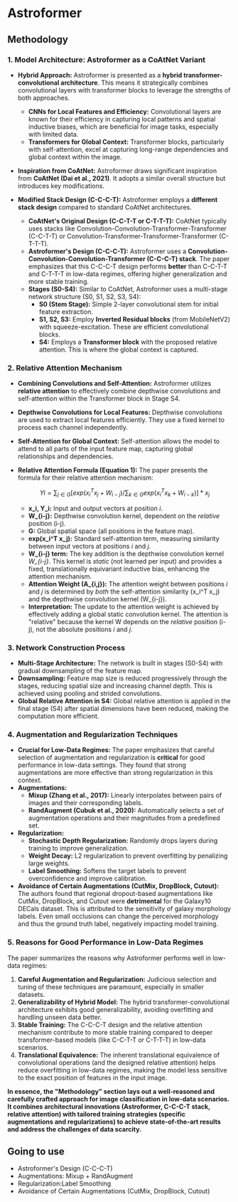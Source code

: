 # Astroformer
## Methodology
### 1. Model Architecture: Astroformer as a CoAtNet Variant

* **Hybrid Approach:** Astroformer is presented as a **hybrid transformer-convolutional architecture**. This means it strategically combines convolutional layers with transformer blocks to leverage the strengths of both approaches.
  * **CNNs for Local Features and Efficiency:** Convolutional layers are known for their efficiency in capturing local patterns and spatial inductive biases, which are beneficial for image tasks, especially with limited data.
  * **Transformers for Global Context:** Transformer blocks, particularly with self-attention, excel at capturing long-range dependencies and global context within the image.

* **Inspiration from CoAtNet:** Astroformer draws significant inspiration from **CoAtNet (Dai et al., 2021)**.  It adopts a similar overall structure but introduces key modifications.

* **Modified Stack Design (C-C-C-T):**  Astroformer employs a **different stack design** compared to standard CoAtNet architectures.
  * **CoAtNet's Original Design (C-C-T-T or C-T-T-T):**  CoAtNet typically uses stacks like Convolution-Convolution-Transformer-Transformer (C-C-T-T) or Convolution-Transformer-Transformer-Transformer (C-T-T-T).
  * **Astroformer's Design (C-C-C-T):** Astroformer uses a **Convolution-Convolution-Convolution-Transformer (C-C-C-T) stack**.  The paper emphasizes that this C-C-C-T design performs **better** than C-C-T-T and C-T-T-T in low-data regimes, offering higher generalization and more stable training.
  * **Stages (S0-S4):**  Similar to CoAtNet, Astroformer uses a multi-stage network structure (S0, S1, S2, S3, S4):
    * **S0 (Stem Stage):**  Simple 2-layer convolutional stem for initial feature extraction.
    * **S1, S2, S3:**  Employ **Inverted Residual blocks** (from MobileNetV2) with squeeze-excitation. These are efficient convolutional blocks.
    * **S4:** Employs a **Transformer block** with the proposed relative attention.  This is where the global context is captured.

### 2. Relative Attention Mechanism

* **Combining Convolutions and Self-Attention:** Astroformer utilizes **relative attention** to effectively combine depthwise convolutions and self-attention within the Transformer block in Stage S4.
* **Depthwise Convolutions for Local Features:** Depthwise convolutions are used to extract local features efficiently. They use a fixed kernel to process each channel independently.
* **Self-Attention for Global Context:** Self-attention allows the model to attend to all parts of the input feature map, capturing global relationships and dependencies.
* **Relative Attention Formula (Equation 1):** The paper presents the formula for their relative attention mechanism:

   ```math
   Yi =  ∑_{j∈G}  [ exp(x_i^T x_j + W_{i-j}) / ∑_{k∈G} exp(x_i^T x_k + W_{i-k}) ] * x_j
   ```

  * **x_i, Y_i:** Input and output vectors at position *i*.
  * **W_{i-j}:** Depthwise convolution kernel, dependent on the *relative* position (i-j).
  * **G:** Global spatial space (all positions in the feature map).
  * **exp(x_i^T x_j):** Standard self-attention term, measuring similarity between input vectors at positions *i* and *j*.
  * **W_{i-j} term:**  The key addition is the depthwise convolution kernel *W_{i-j}*. This kernel is *static* (not learned per input) and provides a fixed, translationally equivariant inductive bias, enhancing the attention mechanism.
  * **Attention Weight (A_{i,j}):** The attention weight between positions *i* and *j* is determined by *both* the self-attention similarity (x_i^T x_j) and the depthwise convolution kernel (W_{i-j}).
  * **Interpretation:** The update to the attention weight is achieved by effectively adding a global static convolution kernel.  The attention is "relative" because the kernel W depends on the *relative* position (i-j), not the absolute positions *i* and *j*.

### 3. Network Construction Process

* **Multi-Stage Architecture:**  The network is built in stages (S0-S4) with gradual downsampling of the feature map.
* **Downsampling:** Feature map size is reduced progressively through the stages, reducing spatial size and increasing channel depth. This is achieved using pooling and strided convolutions.
* **Global Relative Attention in S4:**  Global relative attention is applied in the final stage (S4) after spatial dimensions have been reduced, making the computation more efficient.

### 4. Augmentation and Regularization Techniques

* **Crucial for Low-Data Regimes:** The paper emphasizes that careful selection of augmentation and regularization is **critical** for good performance in low-data settings. They found that strong augmentations are more effective than strong regularization in this context.
* **Augmentations:**
  * **Mixup (Zhang et al., 2017):**  Linearly interpolates between pairs of images and their corresponding labels.
  * **RandAugment (Cubuk et al., 2020):**  Automatically selects a set of augmentation operations and their magnitudes from a predefined set.
* **Regularization:**
  * **Stochastic Depth Regularization:** Randomly drops layers during training to improve generalization.
  * **Weight Decay:** L2 regularization to prevent overfitting by penalizing large weights.
  * **Label Smoothing:**  Softens the target labels to prevent overconfidence and improve calibration.
* **Avoidance of Certain Augmentations (CutMix, DropBlock, Cutout):** The authors found that regional dropout-based augmentations like CutMix, DropBlock, and Cutout were **detrimental** for the Galaxy10 DECals dataset. This is attributed to the sensitivity of galaxy morphology labels. Even small occlusions can change the perceived morphology and thus the ground truth label, negatively impacting model training.

### 5. Reasons for Good Performance in Low-Data Regimes

The paper summarizes the reasons why Astroformer performs well in low-data regimes:

1. **Careful Augmentation and Regularization:**  Judicious selection and tuning of these techniques are paramount, especially in smaller datasets.
2. **Generalizability of Hybrid Model:** The hybrid transformer-convolutional architecture exhibits good generalizability, avoiding overfitting and handling unseen data better.
3. **Stable Training:** The C-C-C-T design and the relative attention mechanism contribute to more stable training compared to deeper transformer-based models (like C-C-T-T or C-T-T-T) in low-data scenarios.
4. **Translational Equivalence:** The inherent translational equivalence of convolutional operations (and the designed relative attention) helps reduce overfitting in low-data regimes, making the model less sensitive to the exact position of features in the input image.

**In essence, the "Methodology" section lays out a well-reasoned and carefully crafted approach for image classification in low-data scenarios. It combines architectural innovations (Astroformer, C-C-C-T stack, relative attention) with tailored training strategies (specific augmentations and regularizations) to achieve state-of-the-art results and address the challenges of data scarcity.**

## Going to use

* Astroformer's Design (C-C-C-T)
* Augmentations: Mixup + RandAugment
* Regularization:Label Smoothing
* Avoidance of Certain Augmentations (CutMix, DropBlock, Cutout)
